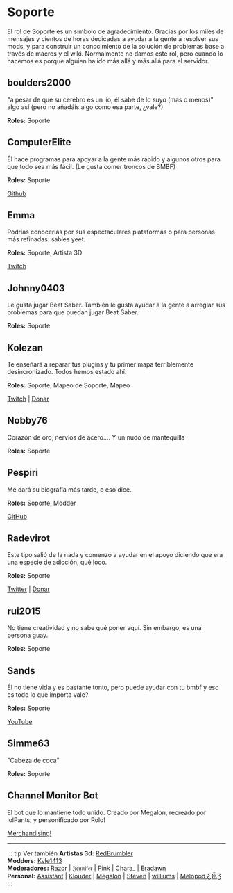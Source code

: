 # Soporte
El rol de Soporte es un símbolo de agradecimiento. Gracias por los miles de mensajes y cientos de horas dedicadas a ayudar a la gente a resolver sus mods, y para construir un conocimiento de la solución de problemas base a través de macros y el wiki. Normalmente no damos este rol, pero cuando lo hacemos es porque alguien ha ido más allá y más allá para el servidor.

## boulders2000
"a pesar de que su cerebro es un lío, él sabe de lo suyo (mas o menos)" algo así (pero no añadáis algo como esa parte, ¿vale?)

**Roles:** Soporte

## ComputerElite
Él hace programas para apoyar a la gente más rápido y algunos otros para que todo sea más fácil. (Le gusta comer troncos de BMBF)

**Roles:** Soporte

[Github](https://github.com/ComputerElite/)

## Emma
Podrías conocerlas por sus espectaculares plataformas o para personas más refinadas: sables yeet.

**Roles:** Soporte, Artista 3D

[Twitch](https://www.twitch.tv/therealkleinba)

## Johnny0403
Le gusta jugar Beat Saber. También le gusta ayudar a la gente a arreglar sus problemas para que puedan jugar Beat Saber.

**Roles:** Soporte

## Kolezan
Te enseñará a reparar tus plugins y tu primer mapa terriblemente desincronizado. Todos hemos estado ahí.

**Roles:** Soporte, Mapeo de Soporte, Mapeo

[Twitch](https://www.twitch.tv/kolezan) | [Donar](https://paypal.me/kolezan)

## Nobby76
Corazón de oro, nervios de acero.... Y un nudo de mantequilla

**Roles:** Soporte

## Pespiri
Me dará su biografía más tarde, o eso dice.

**Roles:** Soporte, Modder

[GitHub](https://github.com/pespiri)

## Radevirot
Este tipo salió de la nada y comenzó a ayudar en el apoyo diciendo que era una especie de adicción, qué loco.

**Roles:** Soporte

[Twitter](https://twitter.com/Radevirot) | [Donar](paypal.me/Radevirot)

## rui2015
No tiene creatividad y no sabe qué poner aquí. Sin embargo, es una persona guay.

**Roles:** Soporte

## Sands
Él no tiene vida y es bastante tonto, pero puede ayudar con tu bmbf y eso es todo lo que importa vale?

**Roles:** Soporte

[YouTube](https://www.youtube.com/channel/UCiZEAQOgVABYs1-u3psPezg)

## Simme63
"Cabeza de coca"

**Roles:** Soporte

## Channel Monitor Bot
El bot que lo mantiene todo unido. Creado por Megalon, recreado por lolPants, y personificado por Rolo!

[Merchandising!](https://www.redbubble.com/people/megalon-gaming/portfolio)

---

::: tip Ver también **Artistas 3d:** [RedBrumbler](./3d-artists.md#redbrumbler)  
**Modders:** [Kyle1413](./modders.md#kyle1413)  
**Moderadores:** [Razor](./moderators.md#razor) | [𝔍𝔢𝔫𝔫𝔦𝔣𝔢𝔯](./moderators.md#jennifer) | [Pink](./moderators.md#pink) | [Chara_](./moderators.md#chara) | [Eradawn](./moderators.md#eradawn)  
**Personal:** [Assistant](./staff.md#assistant) | [Klouder](./staff.md#klouder-retired) | [Megalon](./staff.md#megalon) | [Steven](./staff.md#steven-🎀) | [williums](./staff.md#williums) | [Melopod ƸӜƷ](./staff.md#melopod-ƹжʒ) :::
